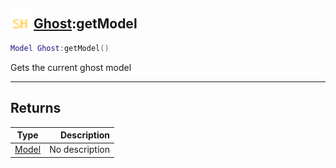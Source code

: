 ## <img src="../../.gitbook/assets/shared.png" width="32" height="32" /> [Ghost](../ghost/README.md):getModel

```lua
Model Ghost:getModel()
```

Gets the current ghost model

-----------------
## Returns

| Type   | Description |
| ------ | ----------: |
| [Model](../model/README.md) | No description |
